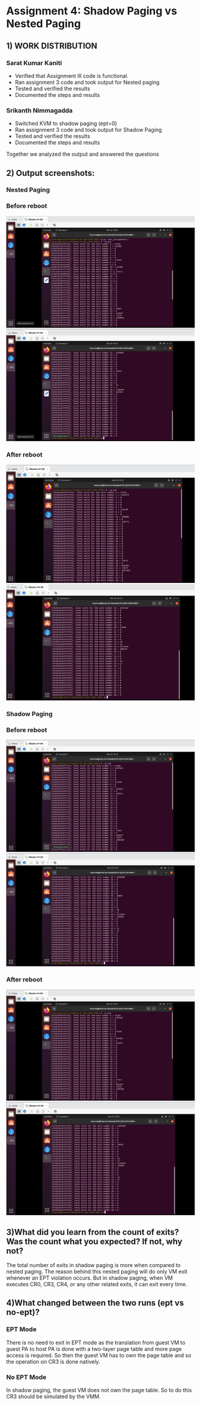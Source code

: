 # Assignment 4: Shadow Paging vs Nested Paging 

 

##  1) WORK DISTRIBUTION 

### Sarat Kumar Kaniti 
  * Verified that Assignment III code is functional. 
  * Ran assignment 3 code and took output for Nested paging  
  * Tested and verified the results
  * Documented the steps and results 

### Srikanth Nimmagadda 
  * Switched KVM to shadow paging (ept=0) 
  * Ran assignment 3 code and took output for Shadow Paging  
  * Tested and verified the results 
  * Documented the steps and results 
  
 Together we analyzed the output and answered the questions 
 
 ## 2) Output screenshots: 
###  Nested Paging 
### Before reboot 
![alt text](https://github.com/sarat458/linux/blob/bd5e0f92cc34fd6a4f3685ad6a9149f5d8b8d781/cmpe283/Assignment4/output/ass4-1.png "img1")
![alt text](https://github.com/sarat458/linux/blob/bd5e0f92cc34fd6a4f3685ad6a9149f5d8b8d781/cmpe283/Assignment4/output/ass4-2.png "img2")

### After reboot 
![alt text](https://github.com/sarat458/linux/blob/bd5e0f92cc34fd6a4f3685ad6a9149f5d8b8d781/cmpe283/Assignment4/output/ass4-3.png "img3")
![alt text](https://github.com/sarat458/linux/blob/bd5e0f92cc34fd6a4f3685ad6a9149f5d8b8d781/cmpe283/Assignment4/output/ass4-4.png "img4")

### Shadow Paging 
### Before reboot 
![alt text](https://github.com/sarat458/linux/blob/bd5e0f92cc34fd6a4f3685ad6a9149f5d8b8d781/cmpe283/Assignment4/output/ass4-6.png "img6")
![alt text](https://github.com/sarat458/linux/blob/bd5e0f92cc34fd6a4f3685ad6a9149f5d8b8d781/cmpe283/Assignment4/output/ass4-7.png "img7")

### After reboot 
![alt text](https://github.com/sarat458/linux/blob/bd5e0f92cc34fd6a4f3685ad6a9149f5d8b8d781/cmpe283/Assignment4/output/ass4-8.png "img8")
![alt text](https://github.com/sarat458/linux/blob/bd5e0f92cc34fd6a4f3685ad6a9149f5d8b8d781/cmpe283/Assignment4/output/ass4-9.png "img9")
 
 
##  3)What did you learn from the count of exits? Was the count what you expected? If not, why not? 
The total number of exits in shadow paging is more when compared to nested paging. The reason behind this nested paging will do only VM exit whenever an EPT violation occurs. But in shadow paging, when VM executes CR0, CR3, CR4, or any other related exits, it can exit every time. 

## 4)What changed between the two runs (ept vs no-ept)? 
### EPT Mode 
There is no need to exit in EPT mode as the translation from guest VM to guest PA to host PA is done with a two-layer page table and more page access is required. So then the guest VM has to own the page table and so the operation on CR3 is done natively. 

### No EPT Mode 
In shadow paging, the guest VM does not own the page table. So to do this CR3 should be simulated by the VMM. 
